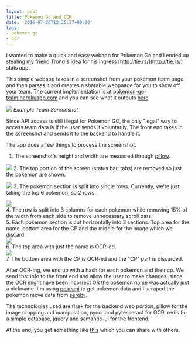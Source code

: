 ```yaml
---
layout: post
title: Pokemon Go and OCR
date: '2016-07-26T12:35:57+09:00'
tags:
- pokemon go
- ocr
---
```


I wanted to make a quick and easy webapp for Pokemon Go and I ended up stealing my friend [Trond](http://github.com/haste)'s idea for his ingress [http://tie.rs/](http://tie.rs/) stats app. 

This simple webapp takes in a screenshot from your pokemon team page and then parses it and creates a sharable webpaage for you to show off your team. The current implementation is at [pokemon-go-team.herokuapp.com](https://pokemon-go-team.herokuapp.com) and you can see what it outputs [here](https://pokemon-go-team.herokuapp.com/team/b4f08b6090/)


![](https://forestryio.s3-us-west-2.amazonaws.com/wdn0ioiolknhfq/forestryio/images/andrew.jpg)
*Example Team Screenshot*



Since API access is still illegal for Pokemon GO, the only "legal" way to access team data is if the user sends it voluntarily. The front end takes in the screenshot and sends it to the backend to handle it.

The app does a few things to process the screenshot.


1. The screenshot's height and width are measured through [pillow](https://python-pillow.org/).

![](https://forestryio.s3-us-west-2.amazonaws.com/wdn0ioiolknhfq/forestryio/images/pokemononly.png)
2. The top portion of the screen (status bar, tabs) are removed so just the pokemon are shown.

![](https://forestryio.s3-us-west-2.amazonaws.com/wdn0ioiolknhfq/forestryio/images/row.png)
3. The pokemon section is split into single rows. Currently, we're just taking the top 6 pokemon, so 2 rows.

![](https://forestryio.s3-us-west-2.amazonaws.com/wdn0ioiolknhfq/forestryio/images/dodrio.png)  
4. The row is split into 3 columns for each pokemon while removing 15% of the width from each side to remove unnecessary scroll bars.  
5. Each pokemon section is cut horizontally into 3 sections. Top area for the name, bottom area for the CP and the middle for the image which we discard.  
![](https://forestryio.s3-us-west-2.amazonaws.com/wdn0ioiolknhfq/forestryio/images/name.png)  
6. The top area with just the name is OCR-ed.  
![](https://forestryio.s3-us-west-2.amazonaws.com/wdn0ioiolknhfq/forestryio/images/cp.png)  
7. The bottom area with the CP is OCR-ed and the "CP" part is discarded.  

After OCR-ing, we end up with a hash for each pokemon and their cp. We send that info to the front end and allow the user to make changes, since the OCR might have been incorrect OR the pokemon name was actually just a nickname. I'm using [pokeapi](https://pokeapi.co/) to get pokemon data and I scraped the pokemon move data from [serebii](http://serebii.net/pokemongo/moves.shtml).

The technologies used are flask for the backend web portion, pillow for the image cropping and manipulation, pyocr and pytesseract for OCR, redis for a simple database, jquery and semantic-ui for the frontend.

At the end, you get something like [this](https://pokemon-go-team.herokuapp.com/team/b4f08b6090/) which you can share with others.
